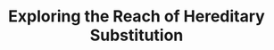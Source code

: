 ---
title: "Exploring the Reach of Hereditary Substitution"
year: 2012
venue: "University of Pennsylvania PL Club"
slides: includes/talks/2012-Penn-PL-Club.pdf
---